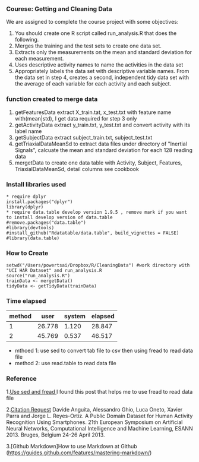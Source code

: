 ### Courese: Getting and Cleaning Data 

We are assigned to complete the course project with some objectives:
1. You should create one R script called run_analysis.R that does the following. 
1. Merges the training and the test sets to create one data set.
1. Extracts only the measurements on the mean and standard deviation for each measurement. 
1. Uses descriptive activity names to name the activities in the data set
1. Appropriately labels the data set with descriptive variable names. From the data set in step 4, creates a second, independent tidy data set with the average of each variable for each activity and each subject.

### function created to merge data
1. getFeaturesData extract X_train.tat, x_test.txt with feature name with(mean|std), I get data required for step 3 only 
1. getActivityData extract y_train.txt, y_test.txt and convert activity with its label name
1. getSubjectData extract subject_train.txt, subject_test.txt
1. getTriaxialDataMeanSd to extract data files under directory of "Inertial Signals", calcuate the mean and standard deviation for each 128 reading data
1. mergetData to create one data table with Activity, Subject, Features, TriaxialDataMeanSd, detail columns see cookbook

### Install libraries used
```
* require dplyr
install.packages("dplyr") 
library(dplyr) 
* require data.table develop version 1.9.5 , remove mark if you want to install develop version of data.table
#remove.packages("data.table")         
#library(devtools)    
#install_github("Rdatatable/data.table", build_vignettes = FALSE) 
#library(data.table) 
```

### How to Create  
```
setwd("/Users/powertsai/Dropbox/R/CleaningData") #work directory with "UCI HAR Dataset" and run_analysis.R
source("run_analysis.R")
trainData <- mergetData()
tidyData <- getTidyData(trainData)
```

### Time elapsed
method |  user  | system | elapsed  
------ | ------ | ------ | -------
   1   | 26.778 |  1.120 | 28.847 
   2   | 45.769 |  0.537 | 46.517 
* mthoed 1: use sed to convert tab file to csv then using fread to read data file
* method 2: use read.table to read data file


### Reference
1.[Use sed and fread ](http://stackoverflow.com/questions/22229109/r-data-table-fread-command-how-to-read-large-files-with-irregular-separators) I found this post that helps me to use fread to read data file

2.[Citation Request](http://archive.ics.uci.edu/ml/datasets/Human+Activity+Recognition+Using+Smartphones)
Davide Anguita, Alessandro Ghio, Luca Oneto, Xavier Parra and Jorge L. Reyes-Ortiz. A Public Domain Dataset for Human Activity Recognition Using Smartphones. 21th European Symposium on Artificial Neural Networks, Computational Intelligence and Machine Learning, ESANN 2013. Bruges, Belgium 24-26 April 2013.

3.[Github Markdown]How to use Markdown at Github (https://guides.github.com/features/mastering-markdown/)
 

